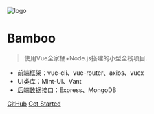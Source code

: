 ![logo](https://docsify.js.org/_media/icon.svg)

# Bamboo

> 使用Vue全家桶+Node.js搭建的小型全栈项目.

* 前端框架：vue-cli、vue-router、axios、vuex
* UI类库：Mint-UI、Vant
* 后端数据接口：Express、MongoDB

[GitHub](https://github.com/Hanxueqing/Douban-Movie.git)
[Get Started](#quick-start)